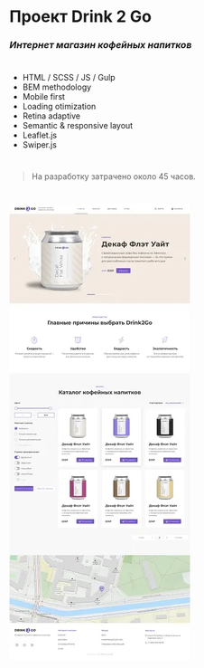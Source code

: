 # Проект Drink 2 Go
### _Интернет магазин кофейных напитков_
#
- HTML / SCSS / JS / Gulp
- BEM methodology
- Mobile first
- Loading otimization
- Retina adaptive
- Semantic & responsive layout
- Leaflet.js
- Swiper.js
#
> На разработку затрачено около 45 часов.
#
![Иллюстрация к проекту](https://github.com/MikhailLavrov/coffeshop/raw/master/source/img/thumbnail.webp)
